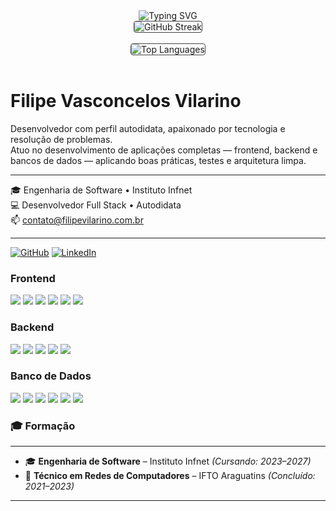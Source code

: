 <div align="center">
  <img 
    src="https://readme-typing-svg.herokuapp.com?font=Fira+Code&size=22&duration=3000&pause=1000&color=6CB4EE&center=true&vCenter=true&width=435&lines=Desenvolvedor+Full+Stack;Apaixonado+por+tecnologia;Autodidata+em+constante+evolução" 
    alt="Typing SVG" 
  />
</div>

<div align="center">
    <img 
        src="https://streak-stats.demolab.com?user=phil-development&theme=github-dark-blue&ring=6CB4EE&fire=6CB4EE&currStreakNum=6CB4EE&sideNums=6CB4EE&currStreakLabel=6CB4EE&sideLabels=6CB4EE&dates=CCCCCC&hide_border=true" 
        alt="GitHub Streak"
        style="border: 1px solid #444; border-radius: 4px;" 
    />
    <br />
    <br />
    <img 
        src="https://github-readme-stats.vercel.app/api/top-langs/?username=phil-development&layout=compact&theme=github_dark&hide_border=true" 
        alt="Top Languages"
        style="border: 1px solid #444; border-radius: 4px;" 
    />
</div>

<br />

# Filipe Vasconcelos Vilarino

Desenvolvedor com perfil autodidata, apaixonado por tecnologia e resolução de problemas.  
Atuo no desenvolvimento de aplicações completas — frontend, backend e bancos de dados — aplicando boas práticas, testes e arquitetura limpa.

---

🎓 Engenharia de Software • Instituto Infnet  
💻 Desenvolvedor Full Stack • Autodidata  
📫 contato@filipevilarino.com.br

---

[![GitHub](https://img.shields.io/badge/GitHub-phil--development-181717?style=flat&logo=github)](https://github.com/phil-development)
[![LinkedIn](https://img.shields.io/badge/LinkedIn-filipe--vilarino-blue?style=flat&logo=linkedin)](https://www.linkedin.com/in/filipe-vilarino-a53286283/)


### Frontend

<p align="left">
  <img src="https://img.shields.io/badge/HTML5-1e1e1e?style=flat-square&logo=html5&logoColor=E34F26"/>
  <img src="https://img.shields.io/badge/CSS3-1e1e1e?style=flat-square&logo=css3&logoColor=1572B6"/>
  <img src="https://img.shields.io/badge/JavaScript-1e1e1e?style=flat-square&logo=javascript&logoColor=F7DF1E"/>
  <img src="https://img.shields.io/badge/TypeScript-1e1e1e?style=flat-square&logo=typescript&logoColor=3178C6"/>
  <img src="https://img.shields.io/badge/React-1e1e1e?style=flat-square&logo=react&logoColor=61DAFB"/>
  <img src="https://img.shields.io/badge/React_Native-1e1e1e?style=flat-square&logo=react&logoColor=61DAFB"/>
</p>


### Backend

<p align="left">
  <img src="https://img.shields.io/badge/Node.js-1e1e1e?style=flat-square&logo=node.js&logoColor=339933"/>
  <img src="https://img.shields.io/badge/Express-1e1e1e?style=flat-square&logo=express&logoColor=ffffff"/>
  <img src="https://img.shields.io/badge/Java-1e1e1e?style=flat-square&logo=java&logoColor=007396"/>
  <img src="https://img.shields.io/badge/Spring_Boot-1e1e1e?style=flat-square&logo=spring-boot&logoColor=6DB33F"/>
  <img src="https://img.shields.io/badge/Python-1e1e1e?style=flat-square&logo=python&logoColor=3776AB"/>
</p>

### Banco de Dados

<p align="left">
  <img src="https://img.shields.io/badge/MySQL-1e1e1e?style=flat-square&logo=mysql&logoColor=4479A1"/>
  <img src="https://img.shields.io/badge/PostgreSQL-1e1e1e?style=flat-square&logo=postgresql&logoColor=4169E1"/>
  <img src="https://img.shields.io/badge/SQL_Server-1e1e1e?style=flat-square&logo=microsoft-sql-server&logoColor=CC2927"/>
  <img src="https://img.shields.io/badge/MongoDB-1e1e1e?style=flat-square&logo=mongodb&logoColor=47A248"/>
  <img src="https://img.shields.io/badge/Firebase-1e1e1e?style=flat-square&logo=firebase&logoColor=FFCA28"/>
  <img src="https://img.shields.io/badge/Supabase-1e1e1e?style=flat-square&logo=supabase&logoColor=3ECF8E"/>
</p>


### 🎓 Formação

---

- 🎓 **Engenharia de Software** – Instituto Infnet *(Cursando: 2023–2027)*
- 🧠 **Técnico em Redes de Computadores** – IFTO Araguatins *(Concluído: 2021–2023)*

---
